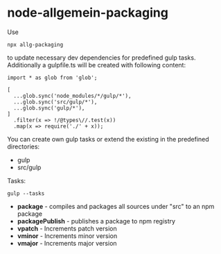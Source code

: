 # node-allgemein-packaging

Use 
``` 
npx allg-packaging
```
to update necessary dev dependencies for predefined gulp tasks.
Additionally a gulpfile.ts will be created with following content:

``` 
import * as glob from 'glob';

[
  ...glob.sync('node_modules/*/gulp/*'),
  ...glob.sync('src/gulp/*'),
  ...glob.sync('gulp/*'),
]
  .filter(x => !/@types\//.test(x))
  .map(x => require('./' + x));
```

You can create own gulp tasks or extend the existing in the predefined directories:

* gulp
* src/gulp

Tasks:
``` 
gulp --tasks
```

* **package** - compiles and packages all sources under "src" to an npm  package
* **packagePublish** - publishes a package to npm registry
* **vpatch** - Increments patch version 
* **vminor** - Increments minor version
* **vmajor** - Increments major version
